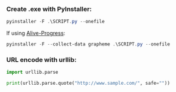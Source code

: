 ### Create .exe with PyInstaller:
```ps1
pyinstaller -F .\SCRIPT.py --onefile
```
If using [Alive-Progress](https://pypi.org/project/alive-progress/):
```ps1
pyinstaller -F --collect-data grapheme .\SCRIPT.py --onefile
```


### URL encode with urllib:
```py
import urllib.parse

print(urllib.parse.quote("http://www.sample.com/", safe=""))
```
